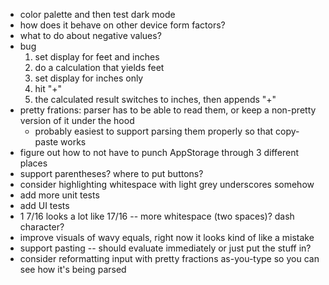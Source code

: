 - color palette and then test dark mode
- how does it behave on other device form factors?
- what to do about negative values?
- bug
    1. set display for feet and inches
    2. do a calculation that yields feet
    3. set display for inches only
    4. hit "+"
    5. the calculated result switches to inches, then appends "+"
- pretty frations: parser has to be able to read them, or keep a non-pretty version of it under the hood
    - probably easiest to support parsing them properly so that copy-paste works
- figure out how to not have to punch AppStorage through 3 different places
- support parentheses? where to put buttons?
- consider highlighting whitespace with light grey underscores somehow
- add more unit tests
- add UI tests
- 1 7/16 looks a lot like 17/16 -- more whitespace (two spaces)? dash character?
- improve visuals of wavy equals, right now it looks kind of like a mistake
- support pasting -- should evaluate immediately or just put the stuff in?
- consider reformatting input with pretty fractions as-you-type so you can see how it's being parsed
